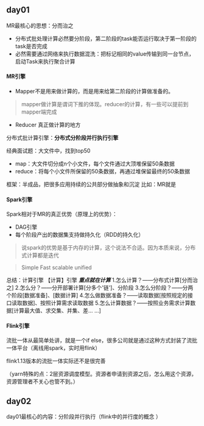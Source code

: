 
## day01

MR最核心的思想：分而治之
- 分布式批处理计算必然要分阶段，第二阶段的task能否运行取决于第一阶段的task是否完成
- 必然需要通过网络来执行数据混洗：把标记相同的value传输到同一台节点，启动Task来执行聚合计算

#### MR引擎
- Mapper不是用来做计算的，而是用来给第二阶段的计算做准备的。
> mapper做计算是谓词下推的体现。reducer的计算，有一些可以提前到mapper端完成
- Reducer 真正做计算的地方

分布式批计算引擎：**分布式分阶段并行执行引擎**

经典面试题：大文件中，找到top50
- map：大文件切分成n个小文件，每个文件通过大顶堆保留50条数据
- reduce：将每个小文件所保留的50条数据，再通过堆保留最终的50条数据

框架：半成品，把很多应用持续的公共部分做抽象和沉淀
比如：MR就是


#### Spark引擎

Spark相对于MR的真正优势（原理上的优势）：
- DAG引擎
- 每个阶段产出的数据集支持做持久化（RDD的持久化）

> 说spark的优势是基于内存的计算，这个说法不合适。因为本质来说，分布式计算都是迭代

> Simple Fast scalable unified



总结：计算引擎
【计算】引擎
***重点就在计算***
1.怎么计算？——分布式计算[分而治之]
2.怎么分？——分开部署计算[分多个'链']、分阶段
3.怎么分阶段？——分两个阶段[数据准备]、[数据计算]
4.怎么做数据准备？——读取数据[按照规定的接口读取数据]、按照计算需求读取数据
5.怎么计算数据？——按照业务需求计算数据[计算最大值、求交集、并集、差… …]

#### Flink引擎

流批一体从最简单处讲，就是一个if else，很多公司就是通过这种方式封装了流批一体平台（离线用spark，实时用flink）

flink1.13版本的流批一体实际还不是很完善

（yarn特殊的点：2层资源调度模型。资源者申请到资源之后，怎么用这个资源，资源管理者不关心也管不到。）


## day02
day01最核心的内容：分阶段并行执行（flink中的并行度的概念 ）